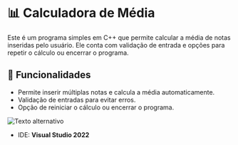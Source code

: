 # 📊 Calculadora de Média 

Este é um programa simples em C++ que permite calcular a média de notas inseridas pelo usuário. Ele conta com validação de entrada e opções para repetir o cálculo ou encerrar o programa.

## 🚀 Funcionalidades
- Permite inserir múltiplas notas e calcula a média automaticamente.
- Validação de entradas para evitar erros.
- Opção de reiniciar o cálculo ou encerrar o programa.

![Texto alternativo](https://i.imgur.com/bxdpp5y.png)

- IDE: **Visual Studio 2022**

